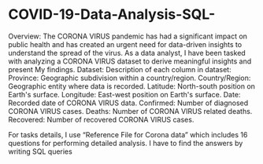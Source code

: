 # COVID-19-Data-Analysis-SQL-

Overview:
The CORONA VIRUS pandemic has had a significant impact on public health and has created an urgent
need for data-driven insights to understand the spread of the virus. As a data analyst, I have been
tasked with analyzing a CORONA VIRUS dataset to derive meaningful insights and present My findings.
Dataset:
Description of each column in dataset:
Province: Geographic subdivision within a country/region.
Country/Region: Geographic entity where data is recorded.
Latitude: North-south position on Earth's surface.
Longitude: East-west position on Earth's surface.
Date: Recorded date of CORONA VIRUS data.
Confirmed: Number of diagnosed CORONA VIRUS cases.
Deaths: Number of CORONA VIRUS related deaths.
Recovered: Number of recovered CORONA VIRUS cases.

For tasks details, I use “Reference File for Corona data” which includes 16 questions for performing
detailed analysis. I have to find the answers by writing SQL queries
